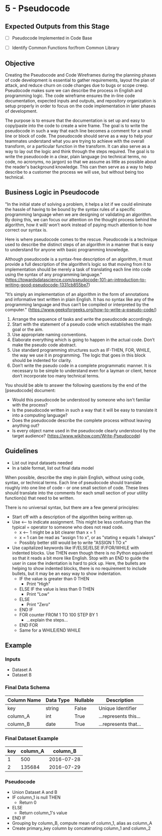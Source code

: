 # 5 - Pseudocode
## Expected Outputs from this Stage
- [ ] Pseudocode Implemented in Code Base
- [ ] Identify Common Functions for/from Common Library


## Objective
Creating the Pseudocode and Code Wireframes during the planning phases of code development is essential to gather
 requirements, layout the plan of attack, and reduce churn on code changes due to bugs or scope creep. Pseudocode makes
 sure we can describe the process in English and programming logic. The code wireframe ensures the in-line code
 documentation, expected inputs and outputs, and repository organization is setup properly in order to focus on the
 code implementation in later phases of development.

The purpose is to ensure that the documentation is set up and easy to copy/paste into the code to create a wire frame. 
 The goal is to write the pseudocode in such a way that each line becomes a comment for a small line or block of code.
 The pseudocode should serve as a way to help your teammates understand what you are trying to achieve with the overall
 transform, or a particular function in the transform. It can also serve as a way to lay out the logic and think through
 the steps required. The goal is to write the pseudocode in a clear, plain language (no technical terms, no code, no
 acronyms, no jargon) so that we assume as little as possible about the reader's background knowledge. This can then
 serve as a way to help describe to a customer the process we will use, but without being too technical. 


## Business Logic in Pseudocode
"In the initial state of solving a problem, it helps a lot if we could eliminate the hassle of having to be bound by the
 syntax rules of a specific programming language when we are designing or validating an algorithm. By doing this, we can
 focus our attention on the thought process behind the algorithm, how it will/ won’t work instead of paying much
 attention to how correct our syntax is.

Here is where pseudocode comes to the rescue. Pseudocode is a technique used to describe the distinct steps of an
 algorithm in a manner that is easy to understand for anyone with basic programming knowledge.

Although pseudocode is a syntax-free description of an algorithm, it must provide a full description of the algorithm’s
 logic so that moving from it to implementation should be merely a task of translating each line into code using the
 syntax of any programming language."
 (https://towardsdatascience.com/pseudocode-101-an-introduction-to-writing-good-pseudocode-1331cb855be7)

"It’s simply an implementation of an algorithm in the form of annotations and informative text written in plain English.
 It has no syntax like any of the programming language and thus can’t be compiled or interpreted by the computer."
 (https://www.geeksforgeeks.org/how-to-write-a-pseudo-code/)
1. Arrange the sequence of tasks and write the pseudocode accordingly.
2. Start with the statement of a pseudo code which establishes the main goal or the aim.
3. Use appropriate naming conventions. 
4. Elaborate everything which is going to happen in the actual code. Don’t make the pseudo code abstract.
5. Use standard programming structures such as IF-THEN, FOR, WHILE, the way we use it in programming. The logic that
   goes in this block should be indented for clarity.
6. Don’t write the pseudo code in a complete programmatic manner. It is necessary to be simple to understand even for a
   layman or client, hence don’t incorporate too many technical terms.

You should be able to answer the following questions by the end of the [pseudocode] document:
- Would this pseudocode be understood by someone who isn't familiar with the process?
- Is the pseudocode written in such a way that it will be easy to translate it into a computing language?
- Does the pseudocode describe the complete process without leaving anything out?
- Is every object name used in the pseudocode clearly understood by the target audience?
(https://www.wikihow.com/Write-Pseudocode)


## Guidelines
- List out input datasets needed
- In a table format, list out final data model

When possible, describe the step in plain English, without using code, syntax, or technical terms. Each line of
 pseudocode should translate roughly into one line of code - or one small section of code. These lines should translate
 into the comments for each small section of your utility function(s) that need to be written.

There is no universal syntax, but there are a few general principles:
- Start off with a description of the algorithm being written up.
- Use <-- to indicate assignment. This might be less confusing than the typical = operator to someone who does not read
  code.
  - x <-- 1 might be a bit clearer than x = 1
  - x = 1 can be read as "assign 1 to x", or as "stating x equals 1 always"
  - Possibly better still would be to write "ASSIGN 1 TO x"
- Use capitalized keywords like IF/ELSE/ELSE IF/FOR/WHILE with indented blocks. Use THEN even though there is no Python
  equivalent so that it reads a bit more like English. Stop with an END to guide the user in case the indentation is
  hard to pick up. Here, the bullets are helping to show indented blocks, there is no requirement to include bullets,
  but it may be an easy way to show indentation.
  - IF the value is greater than 0 THEN
    - Print "High"
  - ELSE IF the value is less than 0 THEN
    - Print "Low"
  - ELSE
    - Print "Zero"
  - END IF
  - FOR counter FROM 1 TO 100 STEP BY 1
    - ...explain the steps...
  - END FOR
  - Same for a WHILE/END WHILE


## Example
### Inputs
- Dataset A
- Dataset B

### Final Data Schema
| Column Name | Data Type | Nullable | Description           |
|-------------|-----------|----------|-----------------------|
| key         | string    | False    | Unique Identifier     |
| column_A    | int       | True     | ...represents this... |
| column_B    | date      | True     | ...represents that... |

### Final Dataset Example
| key | column_A | column_B   |
|-----|----------|------------|
| 1   | 500      | 2016-07-28 |
| 2   | 135684   | 2016-07-29 |

### Pseudocode
- Union Dataset A and B
- IF column_1 is null THEN
  - Return 0
- ELSE
  - Return column_1's value
- END IF
- Grouping by column_B, compute mean of column_1, alias as column_A
- Create primary_key column by concatenating column_1 and column_2
